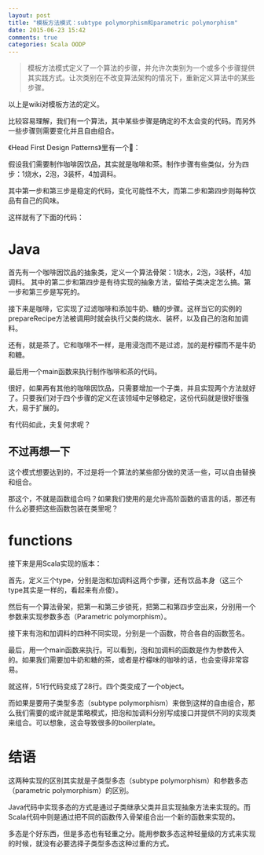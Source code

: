 ```yaml
---
layout: post
title: "模板方法模式：subtype polymorphism和parametric polymorphism"
date: 2015-06-23 15:42
comments: true
categories: Scala OODP
---
```


> 模板方法模式定义了一个算法的步骤，并允许次类别为一个或多个步骤提供其实践方式。让次类别在不改变算法架构的情况下，重新定义算法中的某些步骤。

以上是wiki对模板方法的定义。

比较容易理解，我们有一个算法，其中某些步骤是确定的不太会变的代码。而另外一些步骤则需要变化并且自由组合。

《Head First Design Patterns》里有一个🌰：

假设我们需要制作咖啡因饮品，其实就是咖啡和茶。制作步骤有些类似，分为四步：1烧水，2泡，3装杯，4加调料。

其中第一步和第三步是稳定的代码，变化可能性不大，而第二步和第四步则每种饮品有自己的风味。

这样就有了下面的代码：

# Java

<script src="http://gist-it.appspot.com/https://github.com/cuipengfei/BlogCode/blob/master/OODPFP/src/main/java/templatemethodJ/CaffeineBeverage.java?slice=1:">
</script>

首先有一个咖啡因饮品的抽象类，定义一个算法骨架：1烧水，2泡，3装杯，4加调料。
其中的第二步和第四步是有待实现的抽象方法，留给子类决定怎么搞。第一步和第三步是写死的。

<script src="http://gist-it.appspot.com/https://github.com/cuipengfei/BlogCode/blob/master/OODPFP/src/main/java/templatemethodJ/Coffee.java?slice=1:">
</script>

接下来是咖啡，它实现了过滤咖啡和添加牛奶、糖的步骤。这样当它的实例的prepareRecipe方法被调用时就会执行父类的烧水、装杯，以及自己的泡和加调料。

<script src="http://gist-it.appspot.com/https://github.com/cuipengfei/BlogCode/blob/master/OODPFP/src/main/java/templatemethodJ/Tea.java?slice=1:">
</script>

还有，就是茶了。它和咖啡不一样，是用浸泡而不是过滤，加的是柠檬而不是牛奶和糖。

<script src="http://gist-it.appspot.com/https://github.com/cuipengfei/BlogCode/blob/master/OODPFP/src/main/java/templatemethodJ/BeverageTestDrive.java?slice=1:">
</script>

最后用一个main函数来执行制作咖啡和茶的代码。

很好，如果再有其他的咖啡因饮品，只需要增加一个子类，并且实现两个方法就好了。只要我们对于四个步骤的定义在该领域中足够稳定，这份代码就是很好很强大，易于扩展的。

有代码如此，夫复何求呢？

## 不过再想一下

这个模式想要达到的，不过是将一个算法的某些部分做的灵活一些，可以自由替换和组合。

那这个，不就是函数组合吗？如果我们使用的是允许高阶函数的语言的话，那还有什么必要把这些函数包装在类里呢？

# functions

接下来是用Scala实现的版本：

<script src="http://gist-it.appspot.com/https://github.com/cuipengfei/BlogCode/blob/master/OODPFP/src/main/scala/templatemethodS/Beverages.scala?slice=1:">
</script>

首先，定义三个type，分别是泡和加调料这两个步骤，还有饮品本身（这三个type其实是一样的，看起来有点傻）。

然后有一个算法骨架，把第一和第三步锁死，把第二和第四步空出来，分别用一个参数来实现参数多态（Parametric polymorphism）。

接下来有泡和加调料的四种不同实现，分别是一个函数，符合各自的函数签名。

最后，用一个main函数来执行。可以看到，泡和加调料的函数是作为参数传入的。如果我们需要加牛奶和糖的茶，或者是柠檬味的咖啡的话，也会变得非常容易。

就这样，51行代码变成了28行。四个类变成了一个object。

而如果是要用子类型多态（subtype polymorphism）来做到这样的自由组合，那么我们需要的或许就是策略模式，把泡和加调料分别写成接口并提供不同的实现类来组合。可以想象，这会导致很多的boilerplate。

# 结语

这两种实现的区别其实就是子类型多态（subtype polymorphism）和参数多态（parametric polymorphism）的区别。

Java代码中实现多态的方式是通过子类继承父类并且实现抽象方法来实现的。而Scala代码中则是通过把不同的函数传入骨架组合出一个新的函数来实现的。

多态是个好东西，但是多态也有轻重之分。能用参数多态这种轻量级的方式来实现的时候，就没有必要选择子类型多态这种过重的方式。
